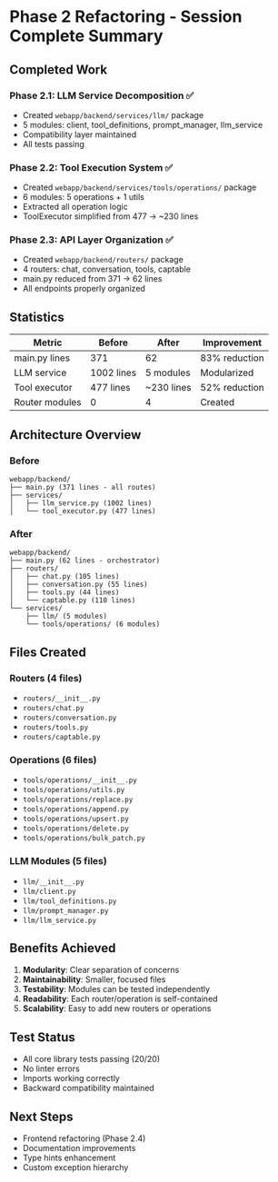 # Phase 2 Refactoring - Session Complete Summary

## Completed Work

### Phase 2.1: LLM Service Decomposition ✅
- Created `webapp/backend/services/llm/` package
- 5 modules: client, tool_definitions, prompt_manager, llm_service
- Compatibility layer maintained
- All tests passing

### Phase 2.2: Tool Execution System ✅
- Created `webapp/backend/services/tools/operations/` package
- 6 modules: 5 operations + 1 utils
- Extracted all operation logic
- ToolExecutor simplified from 477 → ~230 lines

### Phase 2.3: API Layer Organization ✅
- Created `webapp/backend/routers/` package
- 4 routers: chat, conversation, tools, captable
- main.py reduced from 371 → 62 lines
- All endpoints properly organized

## Statistics

| Metric | Before | After | Improvement |
|--------|--------|-------|-------------|
| main.py lines | 371 | 62 | 83% reduction |
| LLM service | 1002 lines | 5 modules | Modularized |
| Tool executor | 477 lines | ~230 lines | 52% reduction |
| Router modules | 0 | 4 | Created |

## Architecture Overview

### Before
```
webapp/backend/
├── main.py (371 lines - all routes)
├── services/
│   ├── llm_service.py (1002 lines)
│   └── tool_executor.py (477 lines)
```

### After
```
webapp/backend/
├── main.py (62 lines - orchestrator)
├── routers/
│   ├── chat.py (105 lines)
│   ├── conversation.py (55 lines)
│   ├── tools.py (44 lines)
│   └── captable.py (110 lines)
└── services/
    ├── llm/ (5 modules)
    └── tools/operations/ (6 modules)
```

## Files Created

### Routers (4 files)
- `routers/__init__.py`
- `routers/chat.py`
- `routers/conversation.py`
- `routers/tools.py`
- `routers/captable.py`

### Operations (6 files)
- `tools/operations/__init__.py`
- `tools/operations/utils.py`
- `tools/operations/replace.py`
- `tools/operations/append.py`
- `tools/operations/upsert.py`
- `tools/operations/delete.py`
- `tools/operations/bulk_patch.py`

### LLM Modules (5 files)
- `llm/__init__.py`
- `llm/client.py`
- `llm/tool_definitions.py`
- `llm/prompt_manager.py`
- `llm/llm_service.py`

## Benefits Achieved

1. **Modularity**: Clear separation of concerns
2. **Maintainability**: Smaller, focused files
3. **Testability**: Modules can be tested independently
4. **Readability**: Each router/operation is self-contained
5. **Scalability**: Easy to add new routers or operations

## Test Status

- All core library tests passing (20/20)
- No linter errors
- Imports working correctly
- Backward compatibility maintained

## Next Steps

- Frontend refactoring (Phase 2.4)
- Documentation improvements
- Type hints enhancement
- Custom exception hierarchy

